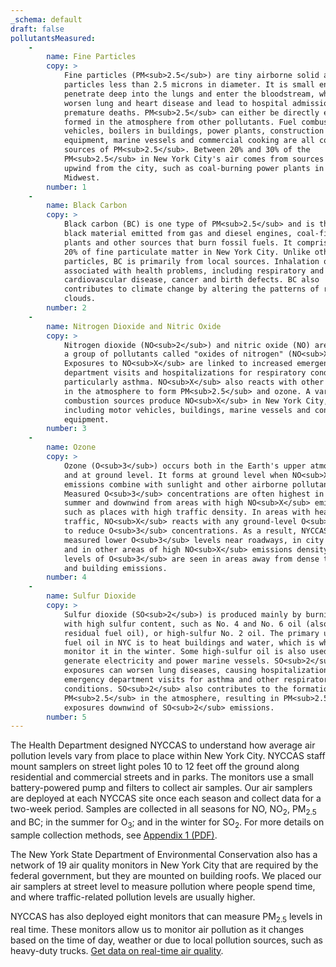 ```yaml
---
_schema: default
draft: false
pollutantsMeasured:
    -
        name: Fine Particles
        copy: >
            Fine particles (PM<sub>2.5</sub>) are tiny airborne solid and liquid
            particles less than 2.5 microns in diameter. It is small enough to
            penetrate deep into the lungs and enter the bloodstream, which can
            worsen lung and heart disease and lead to hospital admissions and
            premature deaths. PM<sub>2.5</sub> can either be directly emitted or
            formed in the atmosphere from other pollutants. Fuel combustion in
            vehicles, boilers in buildings, power plants, construction
            equipment, marine vessels and commercial cooking are all common
            sources of PM<sub>2.5</sub>. Between 20% and 30% of the
            PM<sub>2.5</sub> in New York City's air comes from sources in areas
            upwind from the city, such as coal-burning power plants in the
            Midwest.
        number: 1
    -
        name: Black Carbon
        copy: >
            Black carbon (BC) is one type of PM<sub>2.5</sub> and is the sooty
            black material emitted from gas and diesel engines, coal-fired power
            plants and other sources that burn fossil fuels. It comprises up to
            20% of fine particulate matter in New York City. Unlike other fine
            particles, BC is primarily from local sources. Inhalation of BC is
            associated with health problems, including respiratory and
            cardiovascular disease, cancer and birth defects. BC also
            contributes to climate change by altering the patterns of rain and
            clouds.
        number: 2
    -
        name: Nitrogen Dioxide and Nitric Oxide
        copy: >
            Nitrogen dioxide (NO<sub>2</sub>) and nitric oxide (NO) are part of
            a group of pollutants called "oxides of nitrogen" (NO<sub>X</sub>).
            Exposures to NO<sub>X</sub> are linked to increased emergency
            department visits and hospitalizations for respiratory conditions,
            particularly asthma. NO<sub>X</sub> also reacts with other compounds
            in the atmosphere to form PM<sub>2.5</sub> and ozone. A variety of
            combustion sources produce NO<sub>X</sub> in New York City,
            including motor vehicles, buildings, marine vessels and construction
            equipment.
        number: 3
    -
        name: Ozone
        copy: >
            Ozone (O<sub>3</sub>) occurs both in the Earth's upper atmosphere
            and at ground level. It forms at ground level when NO<sub>X</sub>
            emissions combine with sunlight and other airborne pollutants.
            Measured O<sub>3</sub> concentrations are often highest in the
            summer and downwind from areas with high NO<sub>X</sub> emissions,
            such as places with high traffic density. In areas with heavy
            traffic, NO<sub>X</sub> reacts with any ground-level O<sub>3</sub>
            to reduce O<sub>3</sub> concentrations. As a result, NYCCAS has
            measured lower O<sub>3</sub> levels near roadways, in city centers
            and in other areas of high NO<sub>X</sub> emissions density. Higher
            levels of O<sub>3</sub> are seen in areas away from dense traffic
            and building emissions.
        number: 4
    -
        name: Sulfur Dioxide
        copy: >
            Sulfur dioxide (SO<sub>2</sub>) is produced mainly by burning oils
            with high sulfur content, such as No. 4 and No. 6 oil (also known as
            residual fuel oil), or high-sulfur No. 2 oil. The primary use of
            fuel oil in NYC is to heat buildings and water, which is why we only
            monitor it in the winter. Some high-sulfur oil is also used to
            generate electricity and power marine vessels. SO<sub>2</sub>
            exposures can worsen lung diseases, causing hospitalizations and
            emergency department visits for asthma and other respiratory
            conditions. SO<sub>2</sub> also contributes to the formation of
            PM<sub>2.5</sub> in the atmosphere, resulting in PM<sub>2.5</sub>
            exposures downwind of SO<sub>2</sub> emissions.
        number: 5
---
```

The Health Department designed NYCCAS to understand how average air pollution levels vary from place to place within New York City. NYCCAS staff mount samplers on street light poles 10 to 12 feet off the ground along residential and commercial streets and in parks. The monitors use a small battery-powered pump and filters to collect air samples. Our air samplers are deployed at each NYCCAS site once each season and collect data for a two-week period. Samples are collected in all seasons for NO, NO<sub>2</sub>, PM<sub>2.5</sub> and BC; in the summer for O<sub>3</sub>; and in the winter for SO<sub>2</sub>. For more details on sample collection methods, see [Appendix 1 (PDF)](pdf/Appendix1.pdf).

The New York State Department of Environmental Conservation also has a network of 19 air quality monitors in New York City that are required by the federal government, but they are mounted on building roofs. We placed our air samplers at street level to measure pollution where people spend time, and where traffic-related pollution levels are usually higher.

NYCCAS has also deployed eight monitors that can measure PM<sub>2.5</sub> levels in real time. These monitors allow us to monitor air pollution as it changes based on the time of day, weather or due to local pollution sources, such as heavy-duty trucks. [Get data on real-time air quality](../realtime/).